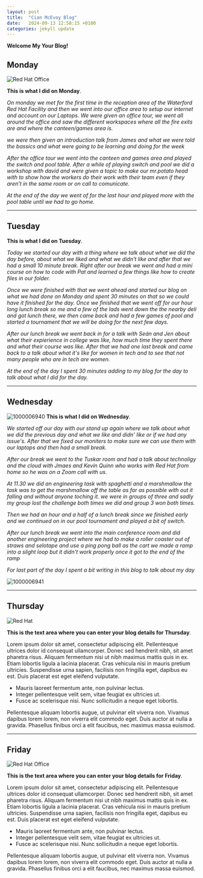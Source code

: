 ```yaml
---
layout: post
title:  "Cian McEvoy Blog"
date:   2024-09-13 12:58:15 +0100
categories: jekyll update
---
```


**Welcome My Your Blog!**


## Monday
![Red Hat Office](https://ctsgroup.ie/images/made/images/uploads/clients/IMG_0606_960_550_s_c1.JPG "Red Hat Waterford")

**This is what I did on Monday**.

*On monday we met for the first time in the reception area of the Waterford Red Hat Facility and then we went into our office area to setup our internet and account on our Laptops. 
We were given an office tour, we went all around the office and saw the different workspaces where all the fire exits are and where the canteen/games area is.*

*we were then given an introduction talk from James and what we were told the bassics and what were going to be learning and doing for the week*

*After the office tour we went into the canteen and games area and played the switch and pool table.*
*After a while of playing switch and pool we did a workshop with david and were given a topic to make our mr.potato head with to show how the workers do their work with their team even if they aren't in the same room or on call to comunicate.*

*At the end of the day we went of for the last hour and played more with the pool table until we had to go home.*


---
## Tuesday

**This is what I did on Tuesday**.

*Today we started our day with a thing where we talk about what we did the day before, about what we liked and what we didn't like and after that we had a small 10 minute break. Right after our break we went and had a mini course on how to code with Pat and learned a few things like how to create files in our folder.*

*Once we were finished with that we went ahead and started our blog on what we had done on Monday and spent 30 minutes on that so we could have it finished for the day. Once we finished that we went off for our hour long lunch break so me and a few of the lads went down the the nearby deli and got lunch there, we then came back and had a few games of pool and started a tournament that we will be doing for the next few days.*

*After our lunch break we went back in for a talk with Seán and Jen about what their expierience in college was like, how much time they spent there and what their course was like. After that we had one last break and came back to a talk about what it's like for women in tech and to see that not many people who are in tech are women.*

*At the end of the day I spent 30 minutes adding to my blog for the day to talk about what I did for the day.*

---
## Wednesday

![1000006940](https://github.com/user-attachments/assets/0eb6c990-1e37-4eb4-be07-c162ae162fca)
**This is what I did on Wednesday**.

*We started off our day with  our stand up again where we talk about what we did the previous day and what we like and didn' like or if we had any issue's.*
*After that we fixed our moniters to make sure we can use them with our laptops and then had a small break.*

 
*After our break we went to the Tuskar room and had a talk about technoligy and the cloud with Jmaes and Kevin Quinn who works with Red Hat from home so he was on a Zoom call with us.*

*At 11.30 we did an engineering task with spaghetti and a marshmallow the task was to get the marshmallow off the table as far as possible with out it falling and without anyone toching it. we were in groups of three and sadly my group lost the challenge both times we did and group 3 won both times.*

*Then we had an hour and a half of a lunch break since we finished early and we continued on in our pool tournament and played a bit of switch.*

*After our lunch break we went into the main conference room and did another engineering project where we had to make a roller coaster out of straws and selotape and use a ping pong ball as the cart we made a ramp into a slight loop but it didn't work properly once it got to the end of the ramp*

*For last part of the day I spent a bit writing in this blog to talk about my day*

![1000006941](https://github.com/user-attachments/assets/ba79cde3-5198-4496-94d2-8497cef61a7c)

---
## Thursday
![Red Hat](https://miro.medium.com/v2/resize:fit:1400/0*7VyEZgzwUhQMeBqb "Code")

**This is the text area where you can enter your blog details for Thursday**.

Lorem ipsum dolor sit amet, consectetur adipiscing elit. Pellentesque ultrices dolor id consequat ullamcorper. Donec sed hendrerit nibh, sit amet pharetra risus. Aliquam fermentum nisi ut nibh maximus mattis quis in ex. Etiam lobortis ligula a lacinia placerat. Cras vehicula nisi in mauris pretium ultricies. Suspendisse urna sapien, facilisis non fringilla eget, dapibus eu est. Duis placerat est eget eleifend vulputate. 

* Mauris laoreet fermentum ante, non pulvinar lectus. 
* Integer pellentesque velit sem, vitae feugiat ex ultricies ut. 
* Fusce ac scelerisque nisi. Nunc sollicitudin a neque eget lobortis. 

Pellentesque aliquam lobortis augue, ut pulvinar elit viverra non. Vivamus dapibus lorem lorem, non viverra elit commodo eget. Duis auctor at nulla a gravida. Phasellus finibus orci a elit faucibus, nec maximus massa euismod.

---
## Friday
![Red Hat Office](https://github.blog/wp-content/uploads/2023/10/Collaboration-DarkMode-2.png?resize=1200%2C630 "Github")

**This is the text area where you can enter your blog details for Friday**.

Lorem ipsum dolor sit amet, consectetur adipiscing elit. Pellentesque ultrices dolor id consequat ullamcorper. Donec sed hendrerit nibh, sit amet pharetra risus. Aliquam fermentum nisi ut nibh maximus mattis quis in ex. Etiam lobortis ligula a lacinia placerat. Cras vehicula nisi in mauris pretium ultricies. Suspendisse urna sapien, facilisis non fringilla eget, dapibus eu est. Duis placerat est eget eleifend vulputate. 

* Mauris laoreet fermentum ante, non pulvinar lectus. 
* Integer pellentesque velit sem, vitae feugiat ex ultricies ut. 
* Fusce ac scelerisque nisi. Nunc sollicitudin a neque eget lobortis. 

Pellentesque aliquam lobortis augue, ut pulvinar elit viverra non. Vivamus dapibus lorem lorem, non viverra elit commodo eget. Duis auctor at nulla a gravida. Phasellus finibus orci a elit faucibus, nec maximus massa euismod.




